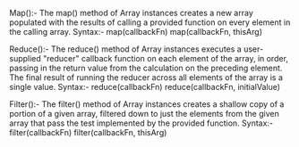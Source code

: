 Map():-
    The map() method of Array instances creates a new array populated with the results of calling a provided function on every element in the calling array.
        Syntax:-
            map(callbackFn)
            map(callbackFn, thisArg)

Reduce():-
    The reduce() method of Array instances executes a user-supplied "reducer" callback function on each element of the array, in order, passing in the return value from the calculation on the preceding element. The final result of running the reducer across all elements of the array is a single value.
        Syntax:-
            reduce(callbackFn)
            reduce(callbackFn, initialValue)

Filter():-
    The filter() method of Array instances creates a shallow copy of a portion of a given array, filtered down to just the elements from the given array that pass the test implemented by the provided function.
        Syntax:-
            filter(callbackFn)
            filter(callbackFn, thisArg)
